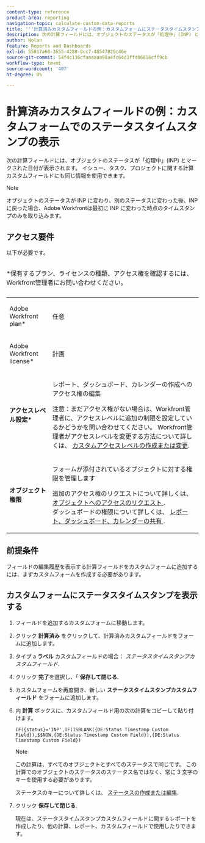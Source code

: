 ```yaml
---
content-type: reference
product-area: reporting
navigation-topic: calculate-custom-data-reports
title: '''計算済みカスタムフィールドの例：カスタムフォームにステータスタイムスタンプを表示する'
description: 次の計算フィールドには、オブジェクトのステータスが「処理中」(INP) とマークされた日付が表示されます。 イシュー、タスク、プロジェクトに関する計算カスタムフィールドにも同じ情報を使用できます。
author: Nolan
feature: Reports and Dashboards
exl-id: 55817a68-3655-4288-8cc7-48547829c46e
source-git-commit: 54f4c136cfaaaaaa90a4fc64d3ffd06816cff9cb
workflow-type: tm+mt
source-wordcount: '407'
ht-degree: 0%

---
```


# 計算済みカスタムフィールドの例：カスタムフォームでのステータスタイムスタンプの表示

次の計算フィールドには、オブジェクトのステータスが「処理中」(INP) とマークされた日付が表示されます。 イシュー、タスク、プロジェクトに関する計算カスタムフィールドにも同じ情報を使用できます。

>[!NOTE]
>
>オブジェクトのステータスが INP に変わり、別のステータスに変わった後、INP に戻った場合、Adobe Workfrontは最初に INP に変わった時点のタイムスタンプのみを取り込みます。

## アクセス要件

以下が必要です。

<table style="table-layout:auto"> 
 <caption style="text-align: left;"> 
  <p>*保有するプラン、ライセンスの種類、アクセス権を確認するには、Workfront管理者にお問い合わせください。</p> 
 </caption> 
 <col> 
 </col> 
 <col> 
 </col> 
 <tbody> 
  <tr> 
   <td> <p>Adobe Workfront plan*</p> </td> 
   <td>任意</td> 
  </tr> 
  <tr> 
   <td> <p>Adobe Workfront license*</p> </td> 
   <td> <p>計画 </p> </td> 
  </tr> 
  <tr> 
   <td><strong>アクセスレベル設定*</strong> </td> 
   <td> <p>レポート、ダッシュボード、カレンダーの作成へのアクセス権の編集</p> <p>注意：まだアクセス権がない場合は、Workfront管理者に、アクセスレベルに追加の制限を設定しているかどうかを問い合わせてください。 Workfront管理者がアクセスレベルを変更する方法について詳しくは、 <a href="../../../administration-and-setup/add-users/configure-and-grant-access/create-modify-access-levels.md" class="MCXref xref">カスタムアクセスレベルの作成または変更</a>.</p> </td> 
  </tr> 
  <tr> 
   <td> <p><strong>オブジェクト権限</strong> </p> </td> 
   <td> <p>フォームが添付されているオブジェクトに対する権限を管理します</p> <p>追加のアクセス権のリクエストについて詳しくは、 <a href="../../../workfront-basics/grant-and-request-access-to-objects/request-access.md" class="MCXref xref">オブジェクトへのアクセスのリクエスト </a>.<br>ダッシュボードの権限について詳しくは、 <a href="../../../workfront-basics/grant-and-request-access-to-objects/permissions-reports-dashboards-calendars.md" class="MCXref xref">レポート、ダッシュボード、カレンダーの共有 </a>.</p> </td> 
  </tr> 
 </tbody> 
</table>

## 前提条件

フィールドの編集履歴を表示する計算フィールドをカスタムフォームに追加するには、まずカスタムフォームを作成する必要があります。

## カスタムフォームにステータスタイムスタンプを表示する

1. フィールドを追加するカスタムフォームに移動します。
1. クリック **計算済み** をクリックして、計算済みカスタムフィールドをフォームに追加します。
1. タイプ a **ラベル** カスタムフィールドの場合： *ステータスタイムスタンプカスタムフィールド*.
1. クリック **完了**&#x200B;を選択し、「 **保存して閉じる**.
1. カスタムフォームを再度開き、新しい **ステータスタイムスタンプカスタムフィールド** をフォームに追加します。
1. 内 **計算** ボックスに、カスタムフィールド用の次の計算をコピーして貼り付けます。

   ```
   IF({status}='INP',IF(ISBLANK({DE:Status Timestamp Custom Field}),$$NOW,{DE:Status Timestamp Custom Field}),{DE:Status Timestamp Custom Field})  
   ```

   >[!NOTE]
   >
   >この計算は、すべてのオブジェクトとすべてのステータスで同じです。 この計算でのオブジェクトのステータスのステータス名ではなく、常に 3 文字のキーを使用する必要があります。
   >
   >ステータスのキーについて詳しくは、 [ステータスの作成または編集](../../../administration-and-setup/customize-workfront/creating-custom-status-and-priority-labels/create-or-edit-a-status.md).

1. クリック **保存して閉じる**.

   現在は、ステータスタイムスタンプカスタムフィールドに関するレポートを作成したり、他の計算、レポート、カスタムフィールドで使用したりできます。
